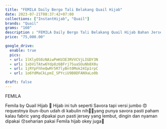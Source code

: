 ```yaml
---
title: "FEMILA Daily Bergo Tali Belakang Quail Hijab"
date: 2023-07-21T08:37:42+07:00
collections: ["InstantHijab", "Quail"]
brands: "Quail"
grams: "160"
description : "FEMILA Daily Bergo Tali Belakang Quail Hijab Bahan Jersey"
price: "75,000.00"

google_drive:
  enable: true
  pics:
  - url: 1lKlyOS0zNAiwPmKU3E3RVVCVjLIGDY3N
  - url: 1xbViTAtw6Ydp8z6BFrj7SuaSOuNb8X0u
  - url: 1jRYpFhheQwMr5R7lyBnt0Mok24Ip1rpC
  - url: 1o6YdMaCkLpmI_SPYciU9B0DFAN9aLo0b

draft: false
---
```


FEMILA

Femila by Quail Hijab 🥰 Hijab ini tuh seperti Savora tapi versi jumbo 😍 requestnya ibun-ibun udah di kabulin nih🫰🏻yang punya savora pasti paham kalau fabric yang dipakai pun pasti jersey yang lembut, dingin dan nyaman dipakai 😚seharian pakai Femila hijab okey juga🤗


 


